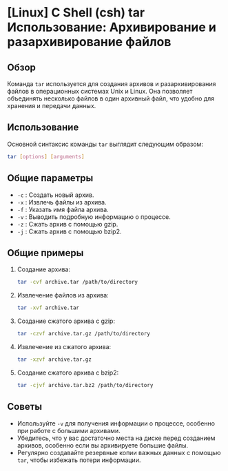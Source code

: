 # [Linux] C Shell (csh) tar Использование: Архивирование и разархивирование файлов

## Обзор
Команда `tar` используется для создания архивов и разархивирования файлов в операционных системах Unix и Linux. Она позволяет объединять несколько файлов в один архивный файл, что удобно для хранения и передачи данных.

## Использование
Основной синтаксис команды `tar` выглядит следующим образом:

```bash
tar [options] [arguments]
```

## Общие параметры
- `-c` : Создать новый архив.
- `-x` : Извлечь файлы из архива.
- `-f` : Указать имя файла архива.
- `-v` : Выводить подробную информацию о процессе.
- `-z` : Сжать архив с помощью gzip.
- `-j` : Сжать архив с помощью bzip2.

## Общие примеры
1. Создание архива:
   ```bash
   tar -cvf archive.tar /path/to/directory
   ```

2. Извлечение файлов из архива:
   ```bash
   tar -xvf archive.tar
   ```

3. Создание сжатого архива с gzip:
   ```bash
   tar -czvf archive.tar.gz /path/to/directory
   ```

4. Извлечение из сжатого архива:
   ```bash
   tar -xzvf archive.tar.gz
   ```

5. Создание сжатого архива с bzip2:
   ```bash
   tar -cjvf archive.tar.bz2 /path/to/directory
   ```

## Советы
- Используйте `-v` для получения информации о процессе, особенно при работе с большими архивами.
- Убедитесь, что у вас достаточно места на диске перед созданием архивов, особенно если вы архивируете большие файлы.
- Регулярно создавайте резервные копии важных данных с помощью `tar`, чтобы избежать потери информации.